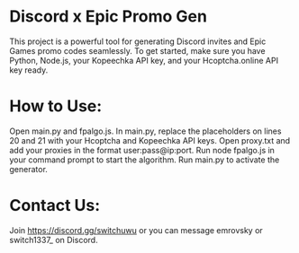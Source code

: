 # Discord x Epic Promo Gen

This project is a powerful tool for generating Discord invites and Epic Games promo codes seamlessly. To get started, make sure you have Python, Node.js, your Kopeechka API key, and your Hcoptcha.online API key ready.

# How to Use:

Open main.py and fpalgo.js.
In main.py, replace the placeholders on lines 20 and 21 with your Hcoptcha and Kopeechka API keys.
Open proxy.txt and add your proxies in the format user:pass@ip:port.
Run node fpalgo.js in your command prompt to start the algorithm.
Run main.py to activate the generator.


#  Contact Us:
Join https://discord.gg/switchuwu or you can message emrovsky or switch1337_ on Discord.
